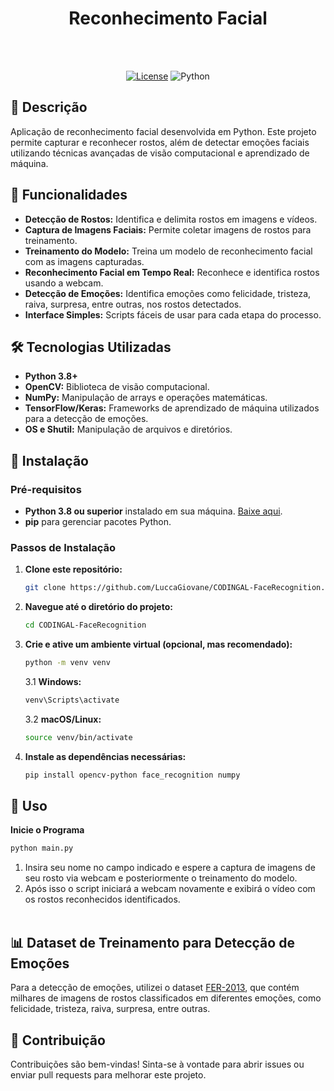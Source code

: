 <div align="center">
   <h1><b>Reconhecimento Facial</b></h1><br><br>

   <a href="" target="_blank">![License](https://img.shields.io/badge/license-MIT-blue.svg)</a>
   ![Python](https://img.shields.io/badge/Python-3.8%2B-blue.svg)

</div>


## 📖 Descrição

Aplicação de reconhecimento facial desenvolvida em Python. Este projeto permite capturar e reconhecer rostos, além de detectar emoções faciais utilizando técnicas avançadas de visão computacional e aprendizado de máquina.

## 🎯 Funcionalidades

- **Detecção de Rostos:** Identifica e delimita rostos em imagens e vídeos.
- **Captura de Imagens Faciais:** Permite coletar imagens de rostos para treinamento.
- **Treinamento do Modelo:** Treina um modelo de reconhecimento facial com as imagens capturadas.
- **Reconhecimento Facial em Tempo Real:** Reconhece e identifica rostos usando a webcam.
- **Detecção de Emoções:** Identifica emoções como felicidade, tristeza, raiva, surpresa, entre outras, nos rostos detectados.
- **Interface Simples:** Scripts fáceis de usar para cada etapa do processo.

## 🛠 Tecnologias Utilizadas

- **Python 3.8+**
- **OpenCV:** Biblioteca de visão computacional.
- **NumPy:** Manipulação de arrays e operações matemáticas.
- **TensorFlow/Keras:** Frameworks de aprendizado de máquina utilizados para a detecção de emoções.
- **OS e Shutil:** Manipulação de arquivos e diretórios.

## 💾 Instalação

### Pré-requisitos

- **Python 3.8 ou superior** instalado em sua máquina. [Baixe aqui](https://www.python.org/downloads/).
- **pip** para gerenciar pacotes Python.

### Passos de Instalação

1. **Clone este repositório:**

   ```bash
   git clone https://github.com/LuccaGiovane/CODINGAL-FaceRecognition.git
   ```
2. **Navegue até o diretório do projeto:**
   ```bash
   cd CODINGAL-FaceRecognition
   ```
3. **Crie e ative um ambiente virtual (opcional, mas recomendado):**
   ```bash
   python -m venv venv
   ```
   3.1 **Windows:**
      ```bash
      venv\Scripts\activate
      ```
   3.2 **macOS/Linux:**
      ```bash
      source venv/bin/activate
      ```
      
4. **Instale as dependências necessárias:**
   ```bash
   pip install opencv-python face_recognition numpy
   ```

## 🚀 Uso
**Inicie o Programa**
   ```bash
   python main.py
   ```
1. Insira seu nome no campo indicado e espere a captura de imagens de seu rosto via webcam e posteriormente o treinamento do modelo.
2. Após isso o script iniciará a webcam novamente e exibirá o vídeo com os rostos reconhecidos identificados.<br><br>

## 📊 Dataset de Treinamento para Detecção de Emoções
Para a detecção de emoções, utilizei o dataset [FER-2013](https://www.kaggle.com/datasets/msambare/fer2013), que contém milhares de imagens de rostos classificados em diferentes emoções, como felicidade, tristeza, raiva, surpresa, entre outras.

## 🤝 Contribuição
Contribuições são bem-vindas! Sinta-se à vontade para abrir issues ou enviar pull requests para melhorar este projeto.
